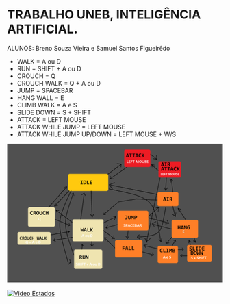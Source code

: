 # TRABALHO UNEB, INTELIGÊNCIA ARTIFICIAL.
ALUNOS: Breno Souza Vieira e Samuel Santos Figueirêdo

- WALK = A ou D
- RUN = SHIFT + A ou D
- CROUCH = Q
- CROUCH WALK = Q + A ou D
- JUMP = SPACEBAR
- HANG WALL = E
- CLIMB WALK = A e S
- SLIDE DOWN = S + SHIFT
- ATTACK = LEFT MOUSE
- ATTACK WHILE JUMP = LEFT MOUSE
- ATTACK WHILE JUMP UP/DOWN = LEFT MOUSE + W/S

![Arvore Logica](diagrama.png)

[![Video Estados](https://img.youtube.com/vi/NuV0zUY8_H8/0.jpg)](https://www.youtube.com/watch?v=NuV0zUY8_H8)
